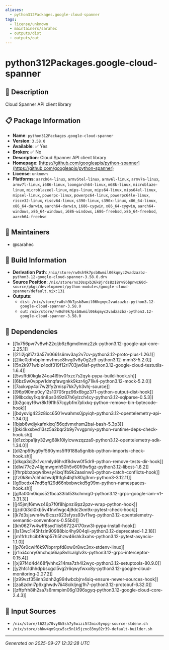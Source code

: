 ```yaml
---
aliases:
  - python312Packages.google-cloud-spanner
tags:
  - license/unknown
  - maintainers/sarahec
  - outputs/dist
  - outputs/out
---
```


# python312Packages.google-cloud-spanner

## 📝 Description

Cloud Spanner API client library

## 📋 Package Information

- **Name**: `python312Packages.google-cloud-spanner`
- **Version**: `3.58.0`
- **Available**: ✅ Yes
- **Broken**: ✅ No
- **Description**: Cloud Spanner API client library
- **Homepage**: [https://github.com/googleapis/python-spanner](https://github.com/googleapis/python-spanner)
- **License**: `unknown`
- **Platforms**: `aarch64-linux`, `armv5tel-linux`, `armv6l-linux`, `armv7a-linux`, `armv7l-linux`, `i686-linux`, `loongarch64-linux`, `m68k-linux`, `microblaze-linux`, `microblazeel-linux`, `mips-linux`, `mips64-linux`, `mips64el-linux`, `mipsel-linux`, `powerpc-linux`, `powerpc64-linux`, `powerpc64le-linux`, `riscv32-linux`, `riscv64-linux`, `s390-linux`, `s390x-linux`, `x86_64-linux`, `x86_64-darwin`, `aarch64-darwin`, `i686-cygwin`, `x86_64-cygwin`, `aarch64-windows`, `x86_64-windows`, `i686-windows`, `i686-freebsd`, `x86_64-freebsd`, `aarch64-freebsd`
## 👥 Maintainers

- @sarahec


## 🔧 Build Information

- **Derivation Path**: `/nix/store/rw0sh9k7psb8wmil06kqmyc2vadzazbz-python3.12-google-cloud-spanner-3.58.0.drv`
- **Source Position**: `/nix/store/ns30sqxb36k8jrds8z18rv96bpnwc60d-source/pkgs/development/python-modules/google-cloud-spanner/default.nix:131`
- **Outputs**:
  - `dist`:  `/nix/store/rw0sh9k7psb8wmil06kqmyc2vadzazbz-python3.12-google-cloud-spanner-3.58.0`
  - `out`:  `/nix/store/rw0sh9k7psb8wmil06kqmyc2vadzazbz-python3.12-google-cloud-spanner-3.58.0`

## 🔗 Dependencies

- [[1x756pvr7v8wh22qljb6z6gmdlmmz2zk-python3.12-google-api-core-2.25.1]]
- [[21i2jqifi7z3a57n0661s6mv3ay2v7cv-python3.12-proto-plus-1.26.1]]
- [[2ikc0jdfvbplmmvfmsc8hvg0v8y0g2z9-python3.12-mmh3-5.2.0]]
- [[5n2k971wbiz4xdf319f12rl703jw6iaf-python3.12-google-cloud-testutils-1.6.4]]
- [[5vsffdi0kgla24ca4l9bv0fxzc7s2qyk-pypa-build-hook.sh]]
- [[6bz9w0vppw1dmqfawgnkk9kzr4g71lk4-python3.12-mock-5.2.0]]
- [[7axkvpy4xi7w2lfy2rnisp7kk7yh3vhj-source]]
- [[96p9l0mp0cy12s10705rpz96x6bgz371-python-output-dist-hook]]
- [[9llbcdsy1kq4n8ps049z87h6ylzch4cy-python3.12-sqlparse-0.5.3]]
- [[b2gcqyf6wr8k19l1h57cgybfm7plixkq-python-remove-bin-bytecode-hook]]
- [[bdysvig423z8icc6501vwahms0jpyiqh-python3.12-opentelemetry-api-1.34.0]]
- [[bjsb6wdjykafnkixq156qdvmxhsm2bai-bash-5.3p3]]
- [[bki4kxsbvd13sz5a2bqr2b9y7vvgpmiy-python-runtime-deps-check-hook.sh]]
- [[d1zcbpa1jry32wg68k10lylcwwzqzza9-python3.12-opentelemetry-sdk-1.34.0]]
- [[di2np59yg9yf560yms5ff9188a5gnlbb-python-imports-check-hook.sh]]
- [[dkqa3dj2k1vqrmlyd6hrdf8dww0f5dr9-python-remove-tests-dir-hook]]
- [[dlwi77c2v4ljgmwgmh50h5v60fi9w5gz-python3.12-libcst-1.8.2]]
- [[fhrpbbzpqw4bvsy4ixq1fb9k2aaslnw0-python-catch-conflicts-hook]]
- [[fz0k8m7chhichwdj1h1g54hjfh80g3nm-python3-3.12.11]]
- [[g9bcdx47nd5qfi29d66nbxbwckd5g99m-python-namespaces-hook.sh]]
- [[glfa00m0iqxs52fbca33ibl53kchmrg0-python3.12-grpc-google-iam-v1-3.31.3]]
- [[j45jmjf6mwz46p7f0f8hjpnzi9pz2pzv-wrap-python-hook]]
- [[jzdl0i3di0kb5v41nvfwgc4j9dc2km9x-pytest-check-hook]]
- [[k7d3sjswm4w6icszr823sfyxs93vf1wg-python3.12-opentelemetry-semantic-conventions-0.55b0]]
- [[kh0627w4wff8syd1iis567224170xw3l-pypa-install-hook]]
- [[ls13wc1i45hfzln90988bic4hy904qli-python3.12-deprecated-1.2.18]]
- [[m1frhzhcibf9rsp57h5hzw46shk3xahs-python3.12-pytest-asyncio-1.1.0]]
- [[p76r0cwlf6k97ibprrpfd8xw0r8wc3nx-stdenv-linux]]
- [[r1ixi4cnry0mchqb6iap8vllcalglv3s-python3.12-grpc-interceptor-0.15.4]]
- [[xj97f4d4d468fjvhhx214ma7zh4l2wyc-python3.12-setuptools-80.9.0]]
- [[y2hfc1dhhdpbscgcl5vg2r6qwyfwxx8y-python3.12-google-cloud-monitoring-2.27.2]]
- [[z99vzf35iinh3dnh2g994wbcbjrv4siq-ensure-newer-sources-hook]]
- [[za8zdmi7p6xghwdv7ii48cikljngj1h7-python3.12-protobuf-6.32.0]]
- [[zffpfrh8ih2sa7s6mmpim06g1396sgyq-python3.12-google-cloud-core-2.4.3]]

## 📁 Input Sources

- `/nix/store/l622p70vy8k5sh7y5wizi5f2mic6ynpg-source-stdenv.sh`
- `/nix/store/shkw4qm9qcw5sc5n1k5jznc83ny02r39-default-builder.sh`

---
*Generated on 2025-09-27 12:32:28 UTC*

